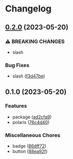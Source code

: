 # Changelog

## [0.2.0](https://www.github.com/brokeyourbike/tsehay-bank-api-client-php/compare/v0.1.0...v0.2.0) (2023-05-20)


### ⚠ BREAKING CHANGES

* slash

### Bug Fixes

* slash ([f3d47be](https://www.github.com/brokeyourbike/tsehay-bank-api-client-php/commit/f3d47be92c4d38634e2c4aa5769153f0a0335966))

## 0.1.0 (2023-05-20)


### Features

* package ([ad2cfa9](https://www.github.com/brokeyourbike/tsehay-bank-api-client-php/commit/ad2cfa91749a1c7db512ad9e4f63a7ce2de829a3))
* polaris ([76c4d40](https://www.github.com/brokeyourbike/tsehay-bank-api-client-php/commit/76c4d409d26c5ef0c5e55c526f25297cb0ce4496))


### Miscellaneous Chores

* badge ([86dff72](https://www.github.com/brokeyourbike/tsehay-bank-api-client-php/commit/86dff72efaec53110e82a02799f89a09552034c7))
* button ([88ea92f](https://www.github.com/brokeyourbike/tsehay-bank-api-client-php/commit/88ea92f7e12d207cba6abf52f69d78b7ed1783f9))

